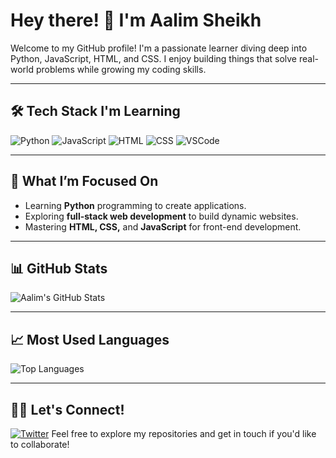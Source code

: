 # Hey there! 👋 I'm Aalim Sheikh

Welcome to my GitHub profile! I'm a passionate learner diving deep into Python, JavaScript, HTML, and CSS. I enjoy building things that solve real-world problems while growing my coding skills.

---

## 🛠 Tech Stack I'm Learning

![Python](https://img.shields.io/badge/Python-3776AB?style=flat&logo=python&logoColor=white)
![JavaScript](https://img.shields.io/badge/JavaScript-F7DF1E?style=flat&logo=javascript&logoColor=black)
![HTML](https://img.shields.io/badge/HTML-E34F26?style=flat&logo=html5&logoColor=white)
![CSS](https://img.shields.io/badge/CSS-1572B6?style=flat&logo=css3&logoColor=white)
![VSCode](https://img.shields.io/badge/VSCode-007ACC?style=flat&logo=visual-studio-code&logoColor=white)

---

## 🎯 What I’m Focused On

- Learning **Python** programming to create applications.
- Exploring **full-stack web development** to build dynamic websites.
- Mastering **HTML, CSS,** and **JavaScript** for front-end development.

---

## 📊 GitHub Stats

![Aalim's GitHub Stats](https://github-readme-stats.vercel.app/api?username=yuzicodes&show_icons=true&theme=radical)

---

## 📈 Most Used Languages

![Top Languages](https://github-readme-stats.vercel.app/api/top-langs/?username=yuzicodes&layout=compact&theme=radical)

---

## 🧑‍💻 Let's Connect!

[![Twitter](https://img.shields.io/twitter/follow/yuzicodes?style=social)](https://x.com/yuzicodes)
Feel free to explore my repositories and get in touch if you'd like to collaborate!
